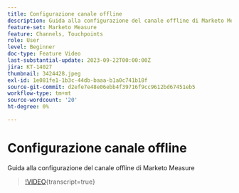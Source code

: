 ```yaml
---
title: Configurazione canale offline
description: Guida alla configurazione del canale offline di Marketo Measure
feature-set: Marketo Measure
feature: Channels, Touchpoints
role: User
level: Beginner
doc-type: Feature Video
last-substantial-update: 2023-09-22T00:00:00Z
jira: KT-14027
thumbnail: 3424428.jpeg
exl-id: 1e081fe1-1b3c-44db-baaa-b1a0c741b18f
source-git-commit: d2efe7e48e06ebb4f39716f9cc9612bd67451eb5
workflow-type: tm+mt
source-wordcount: '20'
ht-degree: 0%

---
```


# Configurazione canale offline

Guida alla configurazione del canale offline di Marketo Measure

>[!VIDEO](https://video.tv.adobe.com/v/3424428/?learn=on){transcript=true}
